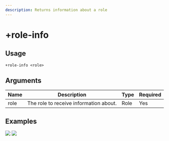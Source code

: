 ```yaml
---
description: Returns information about a role
---
```


# +role-info

## Usage

```
+role-info <role>
```

## Arguments

| Name | Description                            | Type | Required |
| ---- | -------------------------------------- | ---- | -------- |
| role | The role to receive information about. | Role | Yes      |

## Examples

![](https://user-images.githubusercontent.com/111157596/209472754-3c784f58-0038-4ff0-8bb4-8945ea2ca49a.png) ![](https://user-images.githubusercontent.com/111157596/209472755-7251666e-d2ab-4a9a-8fc8-0cf551a8e2e7.png)
